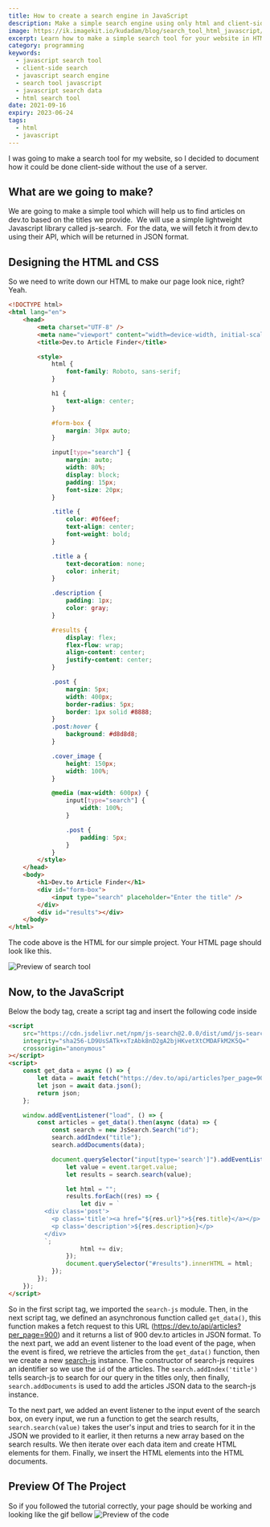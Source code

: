 ```yaml
---
title: How to create a search engine in JavaScript
description: Make a simple search engine using only html and client-side JavaScript, no backend needed
image: https://ik.imagekit.io/kudadam/blog/search_tool_html_javascript/hero.jpg
excerpt: Learn how to make a simple search tool for your website in HTML and JavaScript
category: programming
keywords:
  - javascript search tool
  - client-side search
  - javascript search engine
  - search tool javascript
  - javascript search data
  - html search tool
date: 2021-09-16
expiry: 2023-06-24
tags:
  - html
  - javascript
---
```


I was going to make a search tool for my website, so I decided to document how it could be done client-side without the use of a server.

## What are we going to make?

We are going to make a simple tool which will help us to find articles on dev.to based on the titles we provide.  We will use a simple lightweight Javascript library called js-search. 
For the data, we will fetch it from dev.to using their API, which will be returned in JSON format.

## Designing the HTML and CSS

So we need to write down our HTML to make our page look nice, right? Yeah.

```html
<!DOCTYPE html>
<html lang="en">
	<head>
		<meta charset="UTF-8" />
		<meta name="viewport" content="width=device-width, initial-scale=1.0" />
		<title>Dev.to Article Finder</title>

		<style>
			html {
				font-family: Roboto, sans-serif;
			}

			h1 {
				text-align: center;
			}

			#form-box {
				margin: 30px auto;
			}

			input[type="search"] {
				margin: auto;
				width: 80%;
				display: block;
				padding: 15px;
				font-size: 20px;
			}

			.title {
				color: #0f6eef;
				text-align: center;
				font-weight: bold;
			}

			.title a {
				text-decoration: none;
				color: inherit;
			}

			.description {
				padding: 1px;
				color: gray;
			}

			#results {
				display: flex;
				flex-flow: wrap;
				align-content: center;
				justify-content: center;
			}

			.post {
				margin: 5px;
				width: 400px;
				border-radius: 5px;
				border: 1px solid #8888;
			}
			.post:hover {
				background: #d8d8d8;
			}

			.cover_image {
				height: 150px;
				width: 100%;
			}

			@media (max-width: 600px) {
				input[type="search"] {
					width: 100%;
				}

				.post {
					padding: 5px;
				}
			}
		</style>
	</head>
	<body>
		<h1>Dev.to Article Finder</h1>
		<div id="form-box">
			<input type="search" placeholder="Enter the title" />
		</div>
		<div id="results"></div>
	</body>
</html>
```

The code above is the HTML for our simple project.
Your HTML page should look like this.

![Preview of search tool](https://ik.imagekit.io/kudadam/blog/search-engine-javascript/preview.PNG)

## Now, to the JavaScript

Below the body tag, create a script tag and insert the following code inside

```html
<script
	src="https://cdn.jsdelivr.net/npm/js-search@2.0.0/dist/umd/js-search.min.js"
	integrity="sha256-LD9UsSATk+xTzAbk8nD2gA2bjHKvetXtCMDAFkM2K5Q="
	crossorigin="anonymous"
></script>
<script>
	const get_data = async () => {
		let data = await fetch("https://dev.to/api/articles?per_page=900");
		let json = await data.json();
		return json;
	};

	window.addEventListener("load", () => {
		const articles = get_data().then(async (data) => {
			const search = new JsSearch.Search("id");
			search.addIndex("title");
			search.addDocuments(data);

			document.querySelector("input[type='search']").addEventListener("input", (event) => {
				let value = event.target.value;
				let results = search.search(value);

				let html = "";
				results.forEach((res) => {
					let div = `
          <div class='post'>
            <p class='title'><a href="${res.url}">${res.title}</a></p>
            <p class='description'>${res.description}</p>
          </div>
          `;
					html += div;
				});
				document.querySelector("#results").innerHTML = html;
			});
		});
	});
</script>
```

So in the first script tag, we imported the `search-js` module.
Then, in the next script tag, we defined an asynchronous function called `get_data()`, this function makes a fetch request to this URL (https://dev.to/api/articles?per_page=900) and it returns a list of 900 dev.to articles in JSON format.
To the next part, we add an event listener to the load event of the page, when the event is fired, we retrieve the articles from the `get_data()` function, then we create a new [search-js](https://github.com/bvaughn/js-search) instance. The constructor of search-js requires an identifier so we use the `id` of the articles. The `search.addIndex('title')` tells search-js to search for our query in the titles only, then finally, `search.addDocuments` is used to add the articles JSON data to the search-js instance.

To the next part, we added an event listener to the input event of the search box, on every input, we run a function to get the search results, `search.search(value)` takes the user's input and tries to search for it in the JSON we provided to it earlier, it then returns a new array based on the search results.
We then iterate over each data item and create HTML elements for them. Finally, we insert the HTML elements into the HTML documents.

## Preview Of The Project

So if you followed the tutorial correctly, your page should be working and looking like the gif bellow
![Preview of the code](https://ik.imagekit.io/kudadam/blog/search-engine-javascript/preview.gif)
